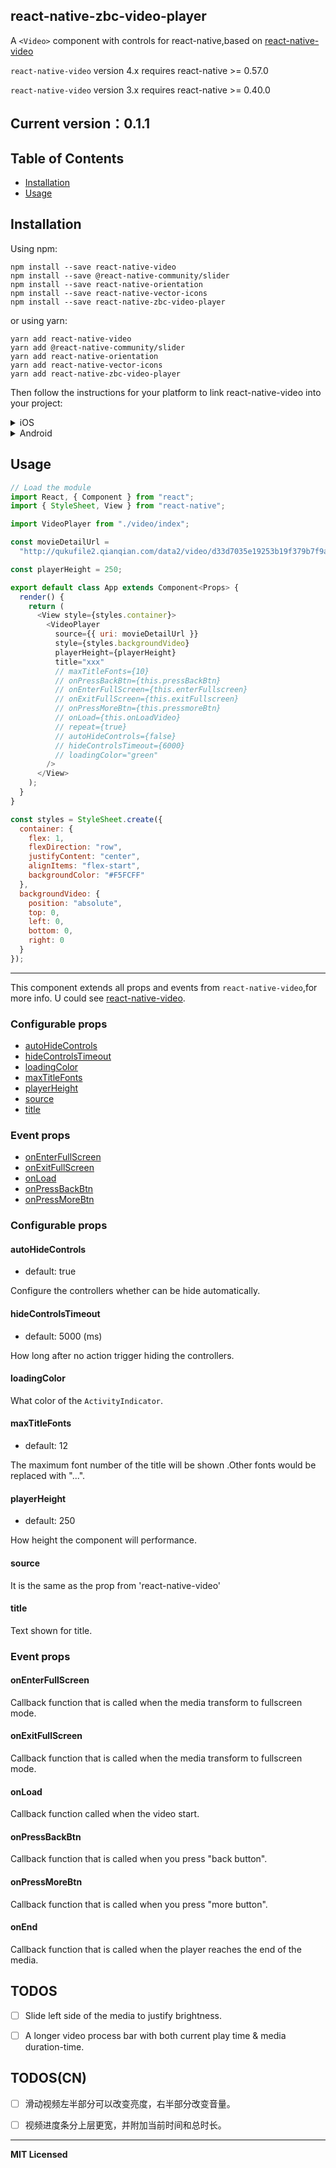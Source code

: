 ## react-native-zbc-video-player

A `<Video>` component with controls for react-native,based on [react-native-video](https://github.com/react-native-community/react-native-video)


```react-native-video``` version 4.x requires react-native >= 0.57.0

```react-native-video``` version 3.x requires react-native >= 0.40.0


## Current version：0.1.1

## Table of Contents

* [Installation](#installation)
* [Usage](#usage)

## Installation

Using npm:

```shell
npm install --save react-native-video
npm install --save @react-native-community/slider
npm install --save react-native-orientation
npm install --save react-native-vector-icons
npm install --save react-native-zbc-video-player
```

or using yarn:

```shell
yarn add react-native-video
yarn add @react-native-community/slider
yarn add react-native-orientation
yarn add react-native-vector-icons
yarn add react-native-zbc-video-player
```

Then follow the instructions for your platform to link react-native-video into your project:

<details>
  <summary>iOS</summary>

### Standard Method

Run 
`react-native link react-native-video`
`react-native link @react-native-community/slider`
`react-native link react-native-orientation`
`react-native link react-native-vector-icons`

to link the react-native-video library.

> Warning: this component is now unpredictable for IOS. But It will work fine in the future.
---
</details>


<details>
  <summary>Android</summary>

Run 
`react-native link react-native-video`
`react-native link @react-native-community/slider`
`react-native link react-native-orientation`
`react-native link react-native-vector-icons`

to link the react-native-video library.

Or if you have trouble, make the following additions to the given files manually:

**android/settings.gradle**

```gradle
include ':@react-native-community_slider'
project(':@react-native-community_slider').projectDir = new File(rootProject.projectDir, '../node_modules/@react-native-community/slider/android')
include ':react-native-vector-icons'
project(':react-native-vector-icons').projectDir = new File(rootProject.projectDir, '../node_modules/react-native-vector-icons/android')
include ':react-native-orientation'
project(':react-native-orientation').projectDir = new File(rootProject.projectDir, '../node_modules/react-native-orientation/android')
include ':react-native-video'
project(':react-native-video').projectDir = new File(rootProject.projectDir, '../node_modules/react-native-video/android-exoplayer')

```

If you need to use the old Android MediaPlayer based player, use the following instead:

```gradle
include ':react-native-video'
project(':react-native-video').projectDir = new File(rootProject.projectDir, '../node_modules/react-native-video/android')
```


**android/app/build.gradle**

```gradle
dependencies {
   ...
  	implementation project(':@react-native-community_slider')
    implementation project(':react-native-vector-icons')
    implementation project(':react-native-orientation')
    implementation project(':react-native-video')
}
```

**MainApplication.java**

On top, where imports are:

```java
import com.brentvatne.react.ReactVideoPackage;
import com.reactnativecommunity.slider.ReactSliderPackage;
import com.oblador.vectoricons.VectorIconsPackage;
import com.github.yamill.orientation.OrientationPackage;
```

Add the `ReactVideoPackage` class to your list of exported packages.

```java
@Override
protected List<ReactPackage> getPackages() {
    return Arrays.asList(
            new MainReactPackage(),
            new ReactSliderPackage(),
            new VectorIconsPackage(),
            new OrientationPackage(),
            new ReactVideoPackage()
    );
}
```
---
</details>


## Usage

```javascript
// Load the module
import React, { Component } from "react";
import { StyleSheet, View } from "react-native";

import VideoPlayer from "./video/index";

const movieDetailUrl =
  "http://qukufile2.qianqian.com/data2/video/d33d7035e19253b19f379b7f9aa98c6e/612987418/612987418.mp4";

const playerHeight = 250;

export default class App extends Component<Props> {
  render() {
    return (
      <View style={styles.container}>
        <VideoPlayer
          source={{ uri: movieDetailUrl }}
          style={styles.backgroundVideo}
          playerHeight={playerHeight}
          title="xxx"
          // maxTitleFonts={10}
          // onPressBackBtn={this.pressBackBtn}
          // onEnterFullScreen={this.enterFullscreen}
          // onExitFullScreen={this.exitFullscreen}
          // onPressMoreBtn={this.pressmoreBtn}
          // onLoad={this.onLoadVideo}
          // repeat={true}
          // autoHideControls={false}
          // hideControlsTimeout={6000}
          // loadingColor="green"
        />
      </View>
    );
  }
}

const styles = StyleSheet.create({
  container: {
    flex: 1,
    flexDirection: "row",
    justifyContent: "center",
    alignItems: "flex-start",
    backgroundColor: "#F5FCFF"
  },
  backgroundVideo: {
    position: "absolute",
    top: 0,
    left: 0,
    bottom: 0,
    right: 0
  }
});
```
----
This component extends all props and events from `react-native-video`,for more info. U could see [react-native-video](https://github.com/react-native-community/react-native-video).

### Configurable props
* [autoHideControls](#autoHideControls)
* [hideControlsTimeout](#hideControlsTimeout)
* [loadingColor](#loadingColor)
* [maxTitleFonts](#maxTitleFonts)
* [playerHeight](#playerHeight)
* [source](#source)
* [title](#title)


### Event props
* [onEnterFullScreen](#onEnterFullScreen)
* [onExitFullScreen](#onExitFullScreen)
* [onLoad](#onLoad)
* [onPressBackBtn](#onPressBackBtn)
* [onPressMoreBtn](#onPressMoreBtn)


### Configurable props

#### autoHideControls 
* default: true

Configure the controllers whether can be hide automatically.

#### hideControlsTimeout 
* default: 5000 (ms)

How long after no action trigger hiding the controllers.

#### loadingColor

What color of the `ActivityIndicator`.

#### maxTitleFonts

 * default: 12

The maximum font number of the title will be shown .Other fonts would be replaced with "...".

#### playerHeight

 * default: 250

How height the component will performance.

#### source

It is the same as the prop from 'react-native-video'

#### title

Text shown for title.

### Event props

#### onEnterFullScreen
Callback function that is called when the media transform to fullscreen mode.

#### onExitFullScreen
Callback function that is called when the media transform to fullscreen mode.

#### onLoad
Callback function called when the video start.

#### onPressBackBtn
Callback function that is called when you press "back button".

#### onPressMoreBtn
Callback function that is called when you press "more button".

#### onEnd
Callback function that is called when the player reaches the end of the media.

## TODOS

- [ ] Slide left side of the media to justify brightness.
- [ ] A longer video process bar with both current play time & media duration-time.


## TODOS(CN)

- [ ] 滑动视频左半部分可以改变亮度，右半部分改变音量。
- [ ] 视频进度条分上层更宽，并附加当前时间和总时长。



---

**MIT Licensed**
